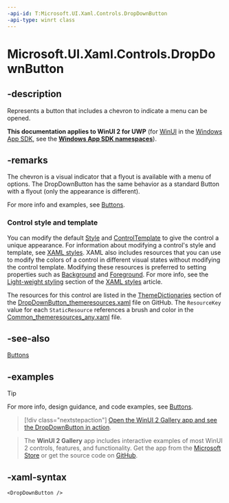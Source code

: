 ```yaml
---
-api-id: T:Microsoft.UI.Xaml.Controls.DropDownButton
-api-type: winrt class
---
```

<!-- Class syntax.
public class DropDownButton : Button, Button
-->

# Microsoft.UI.Xaml.Controls.DropDownButton

## -description

Represents a button that includes a chevron to indicate a menu can be opened.

**This documentation applies to WinUI 2 for UWP** (for [WinUI](/windows/apps/winui/winui3/) in the [Windows App SDK](/windows/apps/windows-app-sdk/), see the **[Windows App SDK namespaces](/windows/windows-app-sdk/api/winrt/)**).

## -remarks

The chevron is a visual indicator that a flyout is available with a menu of options. The DropDownButton has the same behavior as a standard Button with a flyout (only the appearance is different).

For more info and examples, see [Buttons](/windows/apps/design/controls/buttons#create-a-drop-down-button).

### Control style and template

You can modify the default [Style](/uwp/api/windows.ui.xaml.frameworkelement.style) and [ControlTemplate](/uwp/api/windows.ui.xaml.controls.controltemplate) to give the control a unique appearance. For information about modifying a control's style and template, see [XAML styles](/windows/apps/design/style/xaml-styles). XAML also includes resources that you can use to modify the colors of a control in different visual states without modifying the control template. Modifying these resources is preferred to setting properties such as [Background](/uwp/api/windows.ui.xaml.controls.control.background) and [Foreground](/uwp/api/windows.ui.xaml.controls.control.foreground). For more info, see the [Light-weight styling](/windows/apps/design/style/xaml-styles#lightweight-styling) section of the [XAML styles](/windows/apps/design/style/xaml-styles) article.

The resources for this control are listed in the [ThemeDictionaries](/windows/apps/design/style/xaml-theme-resources) section of the [DropDownButton_themeresources.xaml](https://github.com/microsoft/microsoft-ui-xaml/blob/main/dev/DropDownButton/DropDownButton_themeresources.xaml) file on GitHub. The `ResourceKey` value for each `StaticResource` references a brush and color in the [Common_themeresources_any.xaml](https://github.com/microsoft/microsoft-ui-xaml/blob/main/dev/CommonStyles/Common_themeresources_any.xaml) file.

## -see-also

[Buttons](/windows/apps/design/controls/buttons#create-a-drop-down-button)

## -examples

> [!TIP]
> For more info, design guidance, and code examples, see [Buttons](/windows/apps/design/controls/buttons#create-a-drop-down-button).

> [!div class="nextstepaction"]
> [Open the WinUI 2 Gallery app and see the DropDownButton in action](winui2gallery:/item/DropDownButton).

> The **WinUI 2 Gallery** app includes interactive examples of most WinUI 2 controls, features, and functionality. Get the app from the [Microsoft Store](https://www.microsoft.com/store/productId/9MSVH128X2ZT) or get the source code on [GitHub](https://github.com/Microsoft/WinUI-Gallery/tree/winui2).

## -xaml-syntax

```xaml
<DropDownButton />
```
